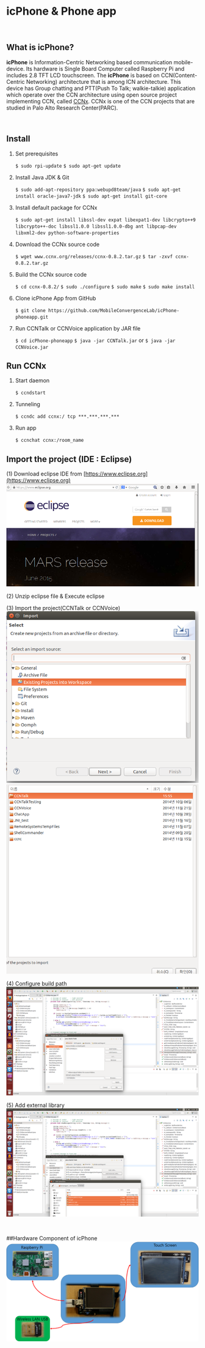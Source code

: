 # icPhone & Phone app

&nbsp;

## What is icPhone?
__icPhone__ is Information-Centric Networking based communication mobile-device. Its hardware is Single Board Computer called Raspberry Pi and includes 2.8 TFT LCD touchscreen. The __icPhone__ is based on CCN(Content-Centric Networking) architecture that is among ICN architecture. This device has Group chatting and PTT(Push To Talk; walkie-talkie) application which operate over the CCN architecture using open source project implementing CCN, called [CCNx](http://ccnx.org). CCNx is one of the CCN projects that are studied in Palo Alto Research Center(PARC).

&nbsp;


## Install
1. Set prerequisites
	
	`$ sudo rpi-update`
	`$ sudo apt-get update`

2. Install Java JDK & Git
	
	`$ sudo add-apt-repository ppa:webupd8team/java`
	`$ sudo apt-get install oracle-java7-jdk`
	`$ sudo apt-get install git-core`

3. Install default package for CCNx
	
	`$ sudo apt-get install libssl-dev expat libexpat1-dev libcrypto++9 libcrypto++-doc libssl1.0.0 libssl1.0.0-dbg ant libpcap-dev libxml2-dev python-software-properties`

4. Download the CCNx source code
	
	`$ wget www.ccnx.org/releases/ccnx-0.8.2.tar.gz`
	`$ tar -zxvf ccnx-0.8.2.tar.gz`

5. Build the CCNx source code
	
	`$ cd ccnx-0.8.2/`
	`$ sudo ./configure`
	`$ sudo make`
	`$ sudo make install`
    
6. Clone icPhone App from GitHub

	`$ git clone https://github.com/MobileConvergenceLab/icPhone-phoneapp.git`
7. Run CCNTalk or CCNVoice application by JAR file
	
	`$ cd icPhone-phoneapp`
	`$ java -jar CCNTalk.jar` or `$ java -jar CCNVoice.jar`


## Run CCNx
1. Start daemon
	
	`$ ccndstart`

2. Tunneling
	
	`$ ccndc add ccnx:/ tcp ***.***.***.***`	

3. Run app
	
	`$ ccnchat ccnx:/room_name`


## Import the project (IDE : Eclipse)
(1) Download eclipse IDE from [https://www.eclipse.org](https://www.eclipse.org)
![](https://github.com/MobileConvergenceLab/icPhone-phoneapp/raw/master/img/1_eclipse_download.png)

(2) Unzip eclipse file & Execute eclipse

(3) Import the project(CCNTalk or CCNVoice)
![](https://github.com/MobileConvergenceLab/icPhone-phoneapp/raw/master/img/2_import_the_project.png)
![](https://github.com/MobileConvergenceLab/icPhone-phoneapp/raw/master/img/3_select_our_project.png)

(4) Configure build path
![](https://github.com/MobileConvergenceLab/icPhone-phoneapp/raw/master/img/4_configure_build_path.png)

(5) Add external library
![](https://github.com/MobileConvergenceLab/icPhone-phoneapp/raw/master/img/5_add_external_library.png)

&nbsp;&nbsp;&nbsp;&nbsp;

##Hardware Component of icPhone
![](https://github.com/MobileConvergenceLab/icPhone-phoneapp/raw/master/img/deployment_of_hardware.png)

&nbsp;&nbsp;&nbsp;&nbsp;&nbsp;&nbsp;



